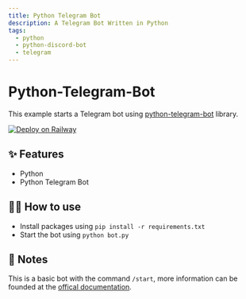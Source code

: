 ```yaml
---
title: Python Telegram Bot
description: A Telegram Bot Written in Python
tags:
  - python
  - python-discord-bot
  - telegram
---
```


# Python-Telegram-Bot

This example starts a Telegram bot using [python-telegram-bot](https://www.python-telegram-bot.org/) library.

[![Deploy on Railway](https://railway.app/button.svg)](https://railway.app/new/template?template=https%3A%2F%2Fgithub.com%2Frailwayapp%2Fexamples%2Ftree%2Fmaster%2Fexamples%2Fpython-telegram-bot&envs=TOKEN&TOKENDesc=The+Telegram+Bot%27s+Token+%28Generate+a+token+from+%40BotFather+if+you+don%27t+have+one%21%29)

## ✨ Features

- Python
- Python Telegram Bot

## 💁‍♀️ How to use

- Install packages using `pip install -r requirements.txt`
- Start the bot using `python bot.py`

## 📝 Notes

This is a basic bot with the command `/start`, more information can be founded at the [offical documentation](https://python-telegram-bot.readthedocs.io/en/stable/).